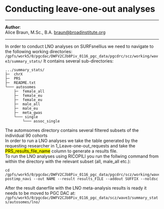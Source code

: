 # Conducting leave-one-out analyses
***
**Author**: <br> Alice Braun, M.Sc., B.A. [braun@broadinstitute.org](mailto:braun@broadinstitute.org)<br> 
***
In order to conduct LNO analyses on SURFsnellius we need to navigate to the following working directories: <br>
`/gpfs/work5/0/pgcdac/DWFV2CJb8Piv_0116_pgc_data/pgcdrc/scz/working/wave3/summary_stats/`
It contains several sub-directories: <br>


``` 
.../summary_stats/ 
├─  chrX  
├─  PRS  
├─  README.txt 
└─── autosomes 
    ├─  female_all 
    ├─  female_eu 
    ├─  female_eu 
    ├─  male_all
    ├─  male_eu
    ├─  meta_gwas 
    └─── single 
        └─── assoc_single
```

The automsomes directory contains several filtered subsets of the individual 90 cohorts <br>
In order to run a LNO analyses we take the table generated by the requesting researcher in 1_Leave-one-out_requests and take the <mark>PRS_results_file_name</mark> column to generate a results file.<br>
To run the LNO analyses using RICOPILI you run the follwing command from within the directory with the relevant subset (all, male_all etc.):<br>

```
cd /gpfs/work5/0/pgcdac/DWFV2CJb8Piv_0116_pgc_data/pgcdrc/scz/working/wave3/summary_stats/autosomes/single/assoc_single 
postimp_navi --out NAME --result results_FILE --addout SUFFIX --noldsc 
```
After the result danerfile with the LNO meta-analysis results is ready it needs to be moved to PGC DAC at:<br>
`/gpfs/work5/0/pgcdac/DWFV2CJb8Piv_0116_pgc_data/scz/wave3/summary_stats/autosomes/lno/`
